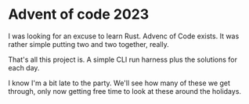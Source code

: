 # Advent of code 2023 

I was looking for an excuse to learn Rust. Advenc of Code exists. It was rather simple putting two and two together, really.

That's all this project is. A simple CLI run harness plus the solutions for each day.

I know I'm a bit late to the party. We'll see how many of these we get through, only now getting free time to look at these around the holidays.
